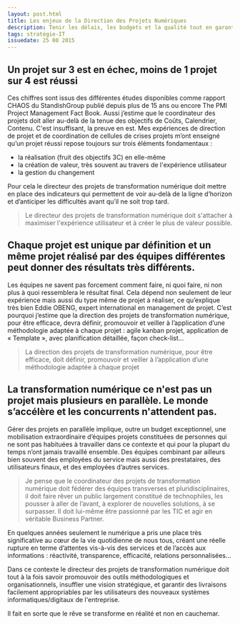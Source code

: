 ```yaml
---
layout: post.html
title: Les enjeux de la Direction des Projets Numériques
description: Tenir les délais, les budgets et la qualité tout en garantissant la gestion du changement auprès des utilisateurs des futurs systèmes représente un vrai défi. Les enjeux de la coordination et du pilotage des projets de transformation numérique sont multiples.
tags: stratégie-IT
issuedate: 25 08 2015
---
```

## Un projet sur 3 est en échec, moins de 1 projet sur 4 est réussi

Ces chiffres sont issus des différentes études disponibles comme rapport CHAOS du StandishGroup publié depuis plus de 15 ans ou encore The PMI Project Management Fact Book. Aussi j’estime que le coordinateur des projets doit aller au-delà de la tenue des objectifs de Coûts, Calendrier, Contenu. C'est insuffisant, la preuve en est. Mes expériences de direction de projet et de coordination de cellules de crises projets m’ont enseigné qu’un projet réussi repose toujours sur trois éléments fondamentaux :

- la réalisation (fruit des objectifs 3C) en elle-même
- la création de valeur, très souvent au travers de l'expérience utilisateur
- la gestion du changement

Pour cela le directeur des projets de transformation numérique doit mettre en place des indicateurs qui permettent de voir au-delà de la ligne d’horizon et d’anticiper les difficultés avant qu’il ne soit trop tard.

> Le directeur des projets de transformation numérique doit s'attacher à maximiser l'expérience utilisateur et à créer le plus de valeur possible.

## Chaque projet est unique par définition et un même projet réalisé par des équipes différentes peut donner des résultats très différents.

Les équipes ne savent pas forcement comment faire, ni quoi faire, ni non plus à quoi ressemblera le résultat final. Cela dépend non seulement de leur expérience mais aussi du type même de projet à réaliser, ce qu’explique très bien Eddie OBENG, expert international en management de projet. C’est pourquoi j’estime que la direction des projets de transformation numérique, pour être efficace, devra définir, promouvoir et veiller à l’application d’une méthodologie adaptée à chaque projet : agile kanban projet, application de « Template », avec planification détaillée, façon check-list...

> La direction des projets de transformation numérique, pour être efficace, doit définir, promouvoir et veiller à l’application d’une méthodologie adaptée à chaque projet

## La transformation numérique ce n'est pas un projet mais plusieurs en parallèle. Le monde s’accélère et les concurrents n'attendent pas.

Gérer des projets en parallèle implique, outre un budget exceptionnel, une mobilisation extraordinaire d’équipes projets constituées de personnes qui ne sont pas habituées à travailler dans ce contexte et qui pour la plupart du temps n’ont jamais travaillé ensemble. Des équipes combinant par ailleurs bien souvent des employées du service mais aussi des prestataires, des utilisateurs finaux, et des employées d’autres services.

> Je pense que le coordinateur des projets de transformation numérique doit fédérer des équipes transverses et pluridisciplinaires, il doit faire rêver un public largement constitué de technophiles, les pousser à aller de l’avant, à explorer de nouvelles solutions, à se surpasser. Il doit lui-même être passionné par les TIC et agir en véritable Business Partner.

En quelques années seulement le numérique a pris une place très significative au cœur de la vie quotidienne de nous tous, créant une réelle rupture en terme d’attentes vis-à-vis des services et de l’accès aux informations : réactivité, transparence, efficacité, relations personnalisées...

Dans ce contexte le directeur des projets de transformation numérique doit tout à la fois savoir promouvoir des outils méthodologiques et organisationnels, insuffler une vision stratégique, et garantir des livraisons facilement appropriables par les utilisateurs des nouveaux systèmes informatiques/digitaux de l'entreprise.

Il fait en sorte que le rêve se transforme en réalité et non en cauchemar.
